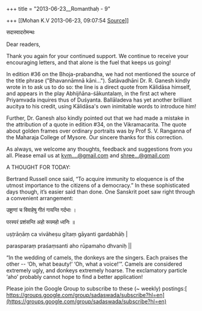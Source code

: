 +++
title = "2013-06-23__Romanthaḥ - 9"

+++
[[Mohan K.V	2013-06-23, 09:07:54 [Source](https://groups.google.com/g/sadaswada/c/BTTLcx_V3S8)]]



सदास्वादरोमन्थः  

Dear readers,

  

Thank you again for your continued support. We continue to receive your encouraging letters, and that alone is the fuel that keeps us going!

  

In edition #36 on the Bhoja-prabandha, we had not mentioned the source of the title phrase ("Bhavannāmnā kāni..."). Śatāvadhāni Dr. R. Ganesh kindly wrote in to ask us to do so: the line is a direct quote from Kālidāsa himself, and appears in the play Abhijñāna-śākuntalaṃ, in the first act where Priyamvada inquires thus of Duśyanta. Ballāladeva has yet another brilliant aucitya to his credit, using Kālidāsa's own inimitable words to introduce him!

  

Further, Dr. Ganesh also kindly pointed out that we had made a mistake in the attribution of a quote in edition #34, on the Vikramacarita. The quote about golden frames over ordinary portraits was by Prof S. V. Ranganna of the Maharaja College of Mysore. Our sincere thanks for this correction.

  

As always, we welcome any thoughts, feedback and suggestions from you all. Please email us at [kvm....@gmail.com]() and [shree...@gmail.com]()

  

A THOUGHT FOR TODAY:

  

Bertrand Russell once said, “To acquire immunity to eloquence is of the utmost importance to the citizens of a democracy.” In these sophisticated days though, it’s easier said than done. One Sanskrit poet saw right through a convenient arrangement:

  

उष्ट्राणां च विवाहेषु गीतं गायन्ति गर्दभाः ।

परस्परं प्रशंसन्ति अहो रूपमहो ध्वनिः ॥

  

uṣṭrāṇāṃ ca vivāheṣu gītaṃ gāyanti gardabhāḥ \|

parasparaṃ praśaṃsanti aho rūpamaho dhvaniḥ \|\|

  

“In the wedding of camels, the donkeys are the singers. Each praises the other -- ‘Oh, what beauty!’ ‘Oh, what a voice!’”. Camels are considered extremely ugly, and donkeys extremely hoarse. The exclamatory particle ‘aho’ probably cannot hope to find a better application!

  

Please join the Google Group to subscribe to these (\~ weekly) postings:[ https://groups.google.com/group/sadaswada/subscribe?hl=en](https://groups.google.com/group/sadaswada/subscribe?hl=en)

  

  

